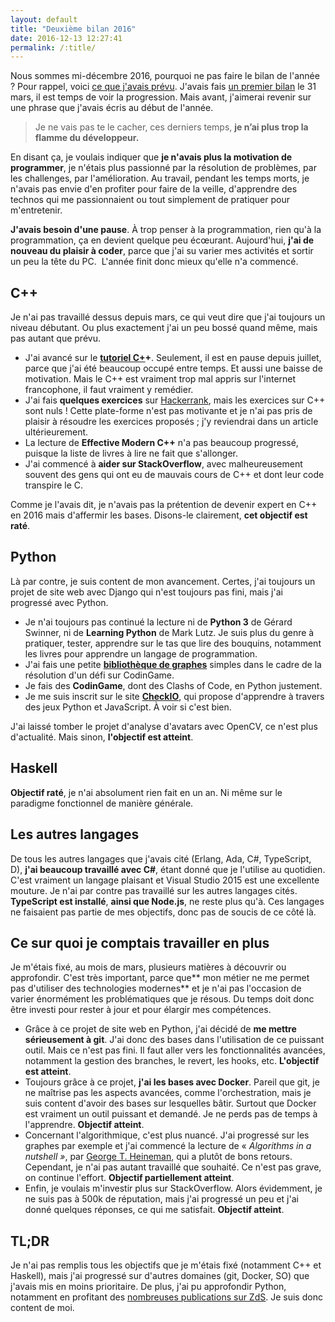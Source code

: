 ```yaml
---
layout: default
title: "Deuxième bilan 2016"
date: 2016-12-13 12:27:41
permalink: /:title/
---
```

Nous sommes mi-décembre 2016, pourquoi ne pas faire le bilan de l'année ? Pour rappel, voici [ce que j'avais prévu](la-programmation-de-l'année-2016). J'avais fais [un premier bilan](premier-bilan-2016) le 31 mars, il est temps de voir la progression. Mais avant, j'aimerai revenir sur une phrase que j'avais écris au début de l'année.

> Je ne vais pas te le cacher, ces derniers temps, **je n’ai plus trop la flamme du développeur.**

En disant ça, je voulais indiquer que **je n'avais plus la motivation de programmer**, je n'étais plus passionné par la résolution de problèmes, par les challenges, par l'amélioration. Au travail, pendant les temps morts, je n'avais pas envie d'en profiter pour faire de la veille, d'apprendre des technos qui me passionnaient ou tout simplement de pratiquer pour m'entretenir.

**J'avais besoin d'une pause**. À trop penser à la programmation, rien qu'à la programmation, ça en devient quelque peu écœurant. Aujourd'hui, **j'ai de nouveau du plaisir à coder**, parce que j'ai su varier mes activités et sortir un peu la tête du PC.  L'année finit donc mieux qu'elle n'a commencé.

<!--excerpt-->

## C++

Je n'ai pas travaillé dessus depuis mars, ce qui veut dire que j'ai toujours un niveau débutant. Ou plus exactement j'ai un peu bossé quand même, mais pas autant que prévu.

*   J'ai avancé sur le **[tutoriel C+](https://zestedesavoir.com/forums/sujet/3703/la-programmation-en-c-moderne/?page=1)+**. Seulement, il est en pause depuis juillet, parce que j'ai été beaucoup occupé entre temps. Et aussi une baisse de motivation. Mais le C++ est vraiment trop mal appris sur l'internet francophone, il faut vraiment y remédier.
*   J'ai fais **quelques exercices** sur [Hackerrank](https://www.hackerrank.com/infozero), mais les exercices sur C++ sont nuls ! Cette plate-forme n'est pas motivante et je n'ai pas pris de plaisir à résoudre les exercices proposés ; j'y reviendrai dans un article ultérieurement.
*   La lecture de **Effective Modern C++** n'a pas beaucoup progressé, puisque la liste de livres à lire ne fait que s'allonger.
*   J'ai commencé à **aider sur StackOverflow**, avec malheureusement souvent des gens qui ont eu de mauvais cours de C++ et dont leur code transpire le C.

Comme je l'avais dit, je n'avais pas la prétention de devenir expert en C++ en 2016 mais d'affermir les bases. Disons-le clairement, **cet objectif est raté**.

## Python

Là par contre, je suis content de mon avancement. Certes, j'ai toujours un projet de site web avec Django qui n'est toujours pas fini, mais j'ai progressé avec Python.

*   Je n'ai toujours pas continué la lecture ni de **Python 3** de Gérard Swinner, ni de **Learning Python** de Mark Lutz. Je suis plus du genre à pratiquer, tester, apprendre sur le tas que lire des bouquins, notamment les livres pour apprendre un langage de programmation.
*   J'ai fais une petite **[bibliothèque de graphes](https://github.com/informaticienzero/Graphs)** simples dans le cadre de la résolution d'un défi sur CodinGame.
*   Je fais des **CodinGame**, dont des Clashs of Code, en Python justement.
*   Je me suis inscrit sur le site **[CheckIO](https://py.checkio.org/user/informaticienzero/)**, qui propose d'apprendre à travers des jeux Python et JavaScript. À voir si c'est bien.

J'ai laissé tomber le projet d'analyse d'avatars avec OpenCV, ce n'est plus d'actualité. Mais sinon, **l'objectif est atteint**.

## Haskell

**Objectif raté**, je n'ai absolument rien fait en un an. Ni même sur le paradigme fonctionnel de manière générale.

## Les autres langages

De tous les autres langages que j'avais cité (Erlang, Ada, C#, TypeScript, D), **j'ai beaucoup travaillé avec C#**, étant donné que je l'utilise au quotidien. C'est vraiment un langage plaisant et Visual Studio 2015 est une excellente mouture. Je n'ai par contre pas travaillé sur les autres langages cités. **TypeScript est installé**, **ainsi que Node.js**, ne reste plus qu'à. Ces langages ne faisaient pas partie de mes objectifs, donc pas de soucis de ce côté là.

## Ce sur quoi je comptais travailler en plus

Je m'étais fixé, au mois de mars, plusieurs matières à découvrir ou approfondir. C'est très important, parce que** mon métier ne me permet pas d'utiliser des technologies modernes** et je n'ai pas l'occasion de varier énormément les problématiques que je résous. Du temps doit donc être investi pour rester à jour et pour élargir mes compétences.

*   Grâce à ce projet de site web en Python, j'ai décidé de **me mettre sérieusement à git**. J'ai donc des bases dans l'utilisation de ce puissant outil. Mais ce n'est pas fini. Il faut aller vers les fonctionnalités avancées, notamment la gestion des branches, le revert, les hooks, etc. **L'objectif est atteint**.
*   Toujours grâce à ce projet, **j'ai les bases avec Docker**. Pareil que git, je ne maîtrise pas les aspects avancées, comme l'orchestration, mais je suis content d'avoir des bases sur lesquelles bâtir. Surtout que Docker est vraiment un outil puissant et demandé. Je ne perds pas de temps à l'apprendre. **Objectif atteint**.
*   Concernant l'algorithmique, c'est plus nuancé. J'ai progressé sur les graphes par exemple et j'ai commencé la lecture de « *Algorithms in a nutshell »*, par [George T. Heineman](https://www.google.fr/search?q=george+t+heineman&stick=H4sIAAAAAAAAAOPgE-LSz9U3SDYuTKoqUUKwTbVkspOt9JPy87P1y4syS0pS8-LL84uyrRJLSzLyiwBvR-MzOAAAAA&sa=X&ved=0ahUKEwiVqY679fDQAhVIBBoKHWheAn0QmxMIgQEoATAO), qui a plutôt de bons retours. Cependant, je n'ai pas autant travaillé que souhaité. Ce n'est pas grave, on continue l'effort. **Objectif partiellement atteint**.
*   Enfin, je voulais m'investir plus sur StackOverflow. Alors évidemment, je ne suis pas à 500k de réputation, mais j'ai progressé un peu et j'ai donné quelques réponses, ce qui me satisfait. **Objectif atteint**.

## TL;DR

Je n'ai pas remplis tous les objectifs que je m'étais fixé (notamment C++ et Haskell), mais j'ai progressé sur d'autres domaines (git, Docker, SO) que j'avais mis en moins prioritaire. De plus, j'ai pu approfondir Python, notamment en profitant des [nombreuses publications sur ZdS](https://zestedesavoir.com/contenus/?tag=python). Je suis donc content de moi.
